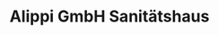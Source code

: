 ---
title: "Alippi GmbH Sanitätshaus"
url: /rodewisch/alippi-gmbh-sanitaetshaus/
shop: Sanitätshaus
---